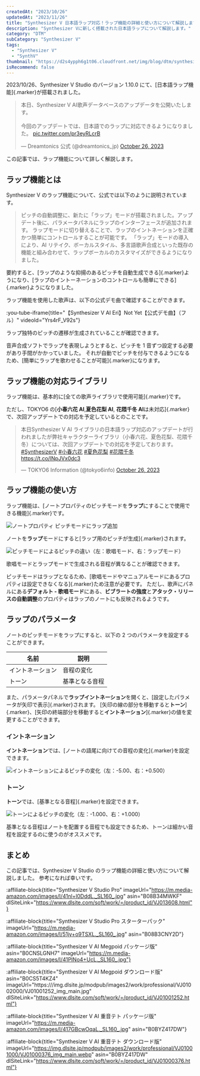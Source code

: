 ```yaml
---
createdAt: "2023/10/26"
updatedAt: "2023/11/26"
title: "Synthesizer V 日本語ラップ対応！ラップ機能の詳細と使い方について解説します"
description: "Synthesizer Vに新しく搭載された日本語ラップについて解説します。"
category: "DTM"
subCategory: "Synthesizer V"
tags:
  - "Synthesizer V"
  - "SynthV"
thumbnail: "https://d2s4ypph6g1t06.cloudfront.net/img/blog/dtm/synthesizer-v/thumbnail.png"
isRecommend: false
---
```


2023/10/26、Synthesizer V Studio のバージョン 1.10.0 にて、[日本語ラップ機能]{.marker}が搭載されました。

<blockquote class="twitter-tweet"><p lang="ja" dir="ltr">本日、Synthesizer V AI歌声データベースのアップデータを公開いたします。<br><br>今回のアップデートでは、日本語でのラップに対応できるようになりました。 <a href="https://t.co/pr3eyRLcrB">pic.twitter.com/pr3eyRLcrB</a></p>&mdash; Dreamtonics 公式 (@dreamtonics_jp) <a href="https://twitter.com/dreamtonics_jp/status/1717451009960849761?ref_src=twsrc%5Etfw">October 26, 2023</a></blockquote>

この記事では、ラップ機能について詳しく解説します。

## ラップ機能とは

Synthesizer V のラップ機能について、公式では以下のように説明されています。

> ピッチの自動調整に、新たに「ラップ」モードが搭載されました。アップデート後に、パラメータパネルにラップのインターフェースが追加されます。
> ラップモードに切り替えることで、ラップのイントネーションを正確かつ簡単にコントロールすることが可能です。
> 「ラップ」モードの導入により、AI リテイク、ボーカルスタイル、多言語歌声合成といった既存の機能と組み合わせて、ラップボーカルのカスタマイズができるようになりました。

要約すると、[ラップのような抑揚のあるピッチを自動生成できる]{.marker}ようになり、[ラップのイントーネーションのコントロールも簡単にできる]{.marker}ようになりました。

ラップ機能を使用した歌声は、以下の公式デモ曲で確認することができます。

:you-tube-iframe{title="【Synthesizer V AI Eri】Not Yet【公式デモ曲】（フル）" videoId="Yrs4rF_V92s"}

ラップ独特のピッチの遷移が生成されていることが確認できます。

音声合成ソフトでラップを表現しようとすると、ピッチを 1 音ずつ設定する必要があり手間がかかっていました。
それが自動でピッチを付与できるようになるため、[簡単にラップを歌わせることが可能]{.marker}になります。

## ラップ機能の対応ライブラリ

ラップ機能は、基本的に[全ての歌声ライブラリで使用可能]{.marker}です。

ただし、TOKYO6 の[**小春六花 AI**,**夏色花梨 AI**, **花隈千冬 AI**は未対応]{.marker}で、次回アップデートでの対応を予定しているとのことです。

<blockquote class="twitter-tweet"><p lang="ja" dir="ltr">本日Synthesizer V AI ライブラリの日本語ラップ対応のアップデートが行われましたが弊社キャラクターライブラリ（小春六花、夏色花梨、花隈千冬）については、次回アップデートでの対応を予定しております。<a href="https://twitter.com/hashtag/SynthesizerV?src=hash&amp;ref_src=twsrc%5Etfw">#SynthesizerV</a> <a href="https://twitter.com/hashtag/%E5%B0%8F%E6%98%A5%E5%85%AD%E8%8A%B1?src=hash&amp;ref_src=twsrc%5Etfw">#小春六花</a> <a href="https://twitter.com/hashtag/%E5%A4%8F%E8%89%B2%E8%8A%B1%E6%A2%A8?src=hash&amp;ref_src=twsrc%5Etfw">#夏色花梨</a> <a href="https://twitter.com/hashtag/%E8%8A%B1%E9%9A%88%E5%8D%83%E5%86%AC?src=hash&amp;ref_src=twsrc%5Etfw">#花隈千冬</a> <a href="https://t.co/lNpJVx0dc3">https://t.co/lNpJVx0dc3</a></p>&mdash; TOKYO6 Information (@tokyo6info) <a href="https://twitter.com/tokyo6info/status/1717456112856031479?ref_src=twsrc%5Etfw">October 26, 2023</a></blockquote>

## ラップ機能の使い方

ラップ機能は、[ノートプロパティのピッチモードを**ラップ**にすることで使用できる機能]{.marker}です。

![ノートプロパティ ピッチモードにラップ追加](https://d2s4ypph6g1t06.cloudfront.net/img/blog/dtm/synthesizer-v-rap/setting.png)

ノートを**ラップ**モードにすると[ラップ用のピッチが生成]{.marker}されます。

![ピッチモードによるピッチの違い（左：歌唱モード、右：ラップモード）](https://d2s4ypph6g1t06.cloudfront.net/img/blog/dtm/synthesizer-v-rap/rap.png)

歌唱モードとラップモードで生成される音程が異なることが確認できます。

ピッチモードはラップとなるため、[歌唱モードやマニュアルモードにあるプロパティは設定できなくなる]{.marker}ため注意が必要です。
ただし、歌声にパネルにある**デフォルト - 歌唱モード**にある、**ビブラートの強度**と**アタック・リリースの自動調整**のプロパティはラップのノートにも反映されるようです。

## ラップのパラメータ

ノートのピッチモードをラップにすると、以下の 2 つのパラメータを設定することができます。

| 名前             | 説明           |
| ---------------- | -------------- |
| イントネーション | 音程の変化     |
| トーン           | 基準となる音程 |

また、パラメータパネルで**ラップイントネーション**を開くと、[設定したパラメータが矢印で表示]{.marker}されます。
[矢印の線の部分を移動すると**トーン**]{.marker}、[矢印の終端部分を移動すると**イントネーション**]{.marker}の値を変更することができます。

### イントネーション

**イントネーション**では、[ノートの語尾に向けての音程の変化]{.marker}を設定できます。

![イントネーションによるピッチの変化（左：-5.00、右：+0.500）](https://d2s4ypph6g1t06.cloudfront.net/img/blog/dtm/synthesizer-v-rap/intonation.png)

### トーン

**トーン**では、[基準となる音程]{.marker}を設定できます。

![トーンによるピッチの変化（左：-1.000、右：+1.000）](https://d2s4ypph6g1t06.cloudfront.net/img/blog/dtm/synthesizer-v-rap/tone.png)

基準となる音程はノートを配置する音程でも設定できるため、トーンは細かい音程を設定するのに使うのがオススメです。

## まとめ

この記事では、Synthesizer V Studio のラップ機能の詳細と使い方について解説しました。
参考になれば幸いです。

:affiliate-block{title="Synthesizer V Studio Pro" imageUrl="https://m.media-amazon.com/images/I/41nl+l0DddL._SL160_.jpg" asin="B08B34MWKF" dlSiteLink="https://www.dlsite.com/soft/work/=/product_id/VJ013608.html"}

:affiliate-block{title="Synthesizer V Studio Pro スターターパック" imageUrl="https://m.media-amazon.com/images/I/51jy+o9TSXL._SL160_.jpg" asin="B08B3CNY2D"}

:affiliate-block{title="Synthesizer V AI Megpoid パッケージ版" asin="B0CNSLGNH7" imageUrl="https://m.media-amazon.com/images/I/41PINo4+UcL._SL160_.jpg"}

:affiliate-block{title="Synthesizer V AI Megpoid ダウンロード版" asin="B0CS5T4KZ4" imageUrl="https:///img.dlsite.jp/modpub/images2/work/professional/VJ01002000/VJ01001252_img_main.jpg" dlSiteLink="https://www.dlsite.com/soft/work/=/product_id/VJ01001252.html"}

:affiliate-block{title="Synthesizer V AI 重音テト パッケージ版" imageUrl="https://m.media-amazon.com/images/I/417GBcwOqaL._SL160_.jpg" asin="B0BYZ417DW"}

:affiliate-block{title="Synthesizer V AI 重音テト ダウンロード版" imageUrl="https://img.dlsite.jp/modpub/images2/work/professional/VJ01001000/VJ01000376_img_main.webp" asin="B0BYZ417DW" dlSiteLink="https://www.dlsite.com/soft/work/=/product_id/VJ01000376.html"}
